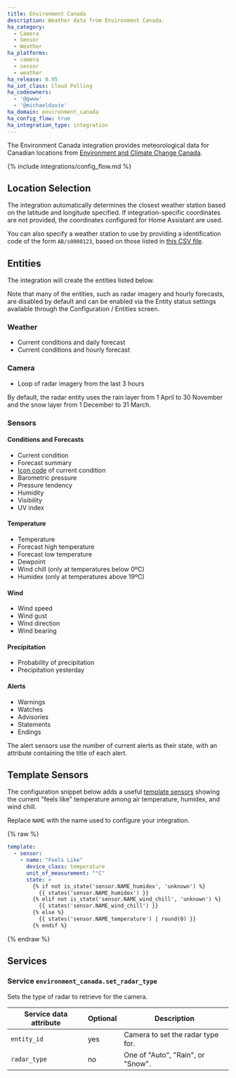 ```yaml
---
title: Environment Canada
description: Weather data from Environment Canada.
ha_category:
  - Camera
  - Sensor
  - Weather
ha_platforms:
  - camera
  - sensor
  - weather
ha_release: 0.95
ha_iot_class: Cloud Polling
ha_codeowners:
  - '@gwww'
  - '@michaeldavie'
ha_domain: environment_canada
ha_config_flow: true
ha_integration_type: integration
---
```


The Environment Canada integration provides meteorological data for Canadian locations from [Environment and Climate Change Canada](https://weather.gc.ca/index_e.html).

{% include integrations/config_flow.md %}

## Location Selection

The integration automatically determines the closest weather station based on the latitude and longitude specified. If integration-specific coordinates are not provided, the coordinates configured for Home Assistant are used.

You can also specify a weather station to use by providing a identification code of the form `AB/s0000123`, based on those listed in [this CSV file](https://dd.weather.gc.ca/citypage_weather/docs/site_list_towns_en.csv).

## Entities

The integration will create the entities listed below. 

Note that many of the entities, such as radar imagery and hourly forecasts, are disabled by default and can be enabled via the Entity status settings available through the Configuration / Entities screen.

### Weather

- Current conditions and daily forecast
- Current conditions and hourly forecast

### Camera

- Loop of radar imagery from the last 3 hours

By default, the radar entity uses the rain layer from 1 April to 30 November and the snow layer from 1 December to 31 March.

### Sensors

#### Conditions and Forecasts

- Current condition
- Forecast summary
- [Icon code](https://dd.weather.gc.ca/citypage_weather/docs/Current_Conditions_Icons-Icones_conditions_actuelles.pdf) of current condition
- Barometric pressure
- Pressure tendency
- Humidity
- Visibility
- UV index

#### Temperature

- Temperature
- Forecast high temperature
- Forecast low temperature
- Dewpoint
- Wind chill (only at temperatures below 0ºC)
- Humidex (only at temperatures above 19ºC)

#### Wind

- Wind speed
- Wind gust
- Wind direction
- Wind bearing

#### Precipitation

- Probability of precipitation
- Precipitation yesterday

#### Alerts

- Warnings
- Watches
- Advisories
- Statements
- Endings

The alert sensors use the number of current alerts as their state, with an attribute containing the title of each alert.

## Template Sensors

The configuration snippet below adds a useful [template sensors](/integrations/template/) showing the current "feels like" temperature among air temperature, humidex, and wind chill.

Replace `NAME` with the name used to configure your integration.

{% raw %}

```yaml
template:
  - sensor:
    - name: "Feels Like"
      device_class: temperature
      unit_of_measurement: "°C"
      state: >
        {% if not is_state('sensor.NAME_humidex', 'unknown') %}
          {{ states('sensor.NAME_humidex') }}
        {% elif not is_state('sensor.NAME_wind_chill', 'unknown') %}
          {{ states('sensor.NAME_wind_chill') }}
        {% else %}
          {{ states('sensor.NAME_temperature') | round(0) }}
        {% endif %}
```

{% endraw %}


## Services

### Service `environment_canada.set_radar_type`

Sets the type of radar to retrieve for the camera.

| Service data attribute | Optional | Description |
| ---------------------- | -------- | ----------- |
| `entity_id` | yes | Camera to set the radar type for.
| `radar_type` | no | One of "Auto", "Rain", or "Snow".
